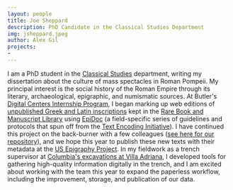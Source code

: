 ```yaml
---
layout: people
title: Joe Sheppard	
description: PhD Candidate in the Classical Studies Department
img: jsheppard.jpeg
author: Alex Gil
projects:
-
---
```


I am a PhD student in the <a href="http://classicalstudies.columbia.edu/students/%20joe%20sheppard/" target="_blank">Classical Studies</a> department, writing my dissertation about the culture of mass spectacles in Roman Pompeii. My principal interest is the social history of the Roman Empire through its literary, archaeological, epigraphic, and numismatic sources. At Butler's <a href="https://blogs.cul.columbia.edu/dcip/" target="_blank">Digital Centers Internship Program</a>, I began marking up web editions of <a href="http://www.columbia.edu/cu/lweb/archival/collections/ldpd_4079698/" target="_blank">unpublished Greek and Latin inscriptions</a> kept in the <a href="http://library.columbia.edu/locations/rbml.html" target="_blank">Rare Book and Manuscript Library</a> using <a href="http://www.stoa.org/epidoc/gl/dev/" target="_blank">EpiDoc</a> (a field-specific series of guidelines and protocols that spun off from the <a href="http://www.tei-c.org/Guidelines/P5/" target="_blank">Text Encoding Initiative</a>). I have continued this project on the back-burner with a few colleagues (<a href="https://github.com/Spunkle/EPIGRAPHY-CLUB-2015" target="_blank">see here for our repository</a>), and we hope this year to publish these new texts with their metadata at the <a href="http://usepigraphy.brown.edu/projects/usep/" target="_blank">US Epigraphy Project</a>. In my fieldwork as a trench supervisor at <a href="http://columbia.studioabroad.com/index.cfm?FuseAction=Programs.ViewProgram&amp;Program_ID=10577" target="_blank">Columbia's excavations at Villa Adriana</a>, I developed tools for gathering high-quality information digitally in the trench, and I am excited about working with the team this year to expand the paperless workflow, including the improvement, storage, and publication of our data.